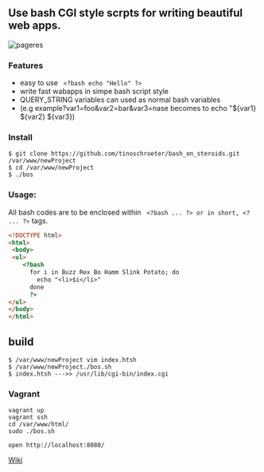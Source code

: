 ## Use bash CGI style scrpts for writing beautiful web apps.
![pageres](https://raw.githubusercontent.com/tinoschroeter/bash_on_steroids/master/static/like_a_boss.png)

### Features
- easy to use  ``` <?bash echo "Hello" ?>```
- write fast wabapps in simpe bash script style
- QUERY_STRING variables can used as normal bash variables 
- (e.g example?var1=foo&var2=bar&var3=nase becomes to echo "${var1} ${var2} ${var3})

### Install
```
$ git clone https://github.com/tinoschroeter/bash_on_steroids.git /var/www/newProject
$ cd /var/www/newProject
$ ./bos
```

### Usage:
All bash codes are to be enclosed within ``` <?bash ... ?> or in short, <? ... ?>``` tags. 
```html
<!DOCTYPE html>
<html>
 <body>
 <ul>
    <?bash
      for i in Buzz Rex Bo Hamm Slink Potato; do 
        echo "<li>$i</li>"
      done
      ?>
</ul>
</body>
</html>
```

## build
```
$ /var/www/newProject vim index.htsh
$ /var/www/newProject./bos.sh 
$ index.htsh --->> /usr/lib/cgi-bin/index.cgi
```
### Vagrant
```
vagrant up
vagrant ssh
cd /var/www/html/
sudo ./bos.sh

open http://localhost:8080/
```

[Wiki](https://github.com/tinoschroeter/bash_on_steroids/wiki)

